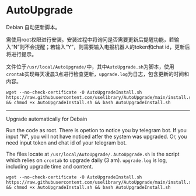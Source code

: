 # AutoUpgrade

Debian 自动更新脚本。

需使用root权限进行安装。安装过程中将询问是否需要更新后提醒功能，若输入“N”则不会提醒；若输入“Y”，则需要输入电报机器人的token和chat id，更新后将进行提示。

文件位于`/usr/local/AutoUpgrade/`中，其中`AutoUpgrade.sh`为脚本，使用`crontab`实现每天凌晨3点进行检查更新，`upgrade.log`为日志，包含更新的时间和内容。

```
wget --no-check-certificate -O AutoUpgradeInstall.sh https://raw.githubusercontent.com/uselibrary/AutoUpgrade/main/install.sh && chmod +x AutoUpgradeInstall.sh && bash AutoUpgradeInstall.sh
```

---

Upgrade automatically for Debain

Run the code as root. There is opetion to notice you by telegram bot. If you input "N", you will not have noticed atfer the system was upgraded. Or, you need input token and chat id of your telegram bot.

The files locate at `/usr/local/AutoUpgrade/`. `AutoUpgrade.sh` is the script which relies on `crontab` to upgrade daily (3 am). `upgrade.log` is log, including upgrade time and content.

```
wget --no-check-certificate -O AutoUpgradeInstall.sh https://raw.githubusercontent.com/uselibrary/AutoUpgrade/main/install.sh && chmod +x AutoUpgradeInstall.sh && bash AutoUpgradeInstall.sh
```

